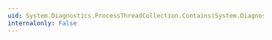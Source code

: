 ```yaml
---
uid: System.Diagnostics.ProcessThreadCollection.Contains(System.Diagnostics.ProcessThread)
internalonly: False
---
```

